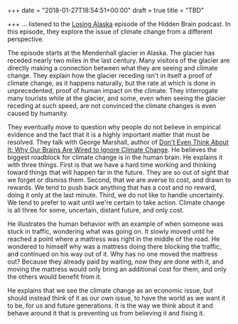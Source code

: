 +++
date = "2018-01-27T18:54:51+00:00"
draft = true
title = "TBD"

+++
... listened to the [Losing Alaska](https://www.npr.org/2016/04/18/474685770/why-our-brains-werent-made-to-deal-with-climate-change) episode of the Hidden Brain podcast. In this episode, they explore the issue of climate change from a different perspective.

The episode starts at the Mendenhall glacier in Alaska. The glacier has receded nearly two miles in the last century. Many visitors of the glacier are directly making a connection between what they are seeing and climate change. They explain how the glacier receding isn't in itself a proof of climate change, as it happens naturally, but the rate at which is done in unprecedented, proof of human impact on the climate. They interrogate many tourists while at the glacier, and some, even when seeing the glacier receding at such speed, are not convinced the climate changes is even caused by humanity.

They eventually move to question why people do not believe in empirical evidence and the fact that it is a highly important matter that must be resolved. They talk with George Marshall, author of [Don't Even Think About It: Why Our Brains Are Wired to Ignore Climate Change](https://www.amazon.ca/Dont-Even-Think-About-Climate/dp/1620401339). He believes the biggest roadblock for climate change is in the human brain. He explains it with three things. First is that we have a hard time working and thinking toward things that will happen far in the future. They are so out of sight that we forget or dismiss them. Second, that we are averse to cost, and drawn to rewards. We tend to push back anything that has a cost and no reward, doing it only at the last minute. Third, we do not like to handle uncertainty. We tend to prefer to wait until we're certain to take action. Climate change is all three for some, uncertain, distant future, and only cost.

He illustrates the human behavior with an example of when someone was stuck in traffic, wondering what was going on. It slowly moved until he reached a point where a mattress was right in the middle of the road. He wondered to himself why was a mattress doing there blocking the traffic, and continued on his way out of it. Why has no one moved the mattress out? Because they already paid by waiting, now they are done with it, and moving the mattress would only bring an additional cost for them, and only the others would benefit from it.

He explains that we see the climate change as an economic issue, but should instead think of it as our own issue, to have the world as we want it to be, for us and future generations. It is the way we think about it and behave around it that is preventing us from believing it and fixing it.